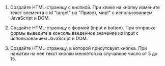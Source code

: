 1) Создайте HTML-страницу с кнопкой. При клике на кнопку измените текст элемента с id "target" на "Привет, мир!" с использованием JavaScript и DOM.

2) Создайте HTML-страницу с формой (input и button). При отправке формы выведите в консоль введенное значение из input с использованием JavaScript и DOM.

3) Создайте HTML-страницу, в которой присутсвует кнопка. При нажатии на нее текст кнопки меняется на случайное число от 5 до 15.